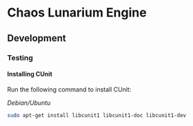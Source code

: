 # Chaos Lunarium Engine




## Development


### Testing

#### Installing CUnit

Run the following command to install CUnit:

*Debian/Ubuntu*
```bash
sudo apt-get install libcunit1 libcunit1-doc libcunit1-dev
```


